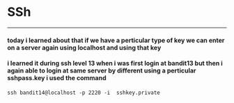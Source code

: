# SSh
---
#### today i learned about that if we have a perticular type of key we can enter on a server again using localhost and using that key 
#### i learned it during ssh level 13 when i was first login at bandit13 but then i again able to login at same server by different using a perticular sshpass.key i used the command 

`ssh bandit14@localhost -p 2220 -i  sshkey.private`
